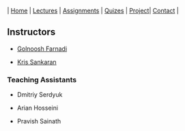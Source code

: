 
| [Home](index.md) | [Lectures](lectures.md) | [Assignments](assignments.md) | [Quizes](quizes.md) | [Project](project.md)| [Contact](contact.md) |

## Instructors

- [Golnoosh Farnadi](https://gfarnadi.github.io/)

- [Kris Sankaran](http://krisrs1128.github.io/personal-site/) 
  
 ### Teaching Assistants
 
 - Dmitriy Serdyuk 
 
 - Arian Hosseini
 
 - Pravish Sainath
 
 
